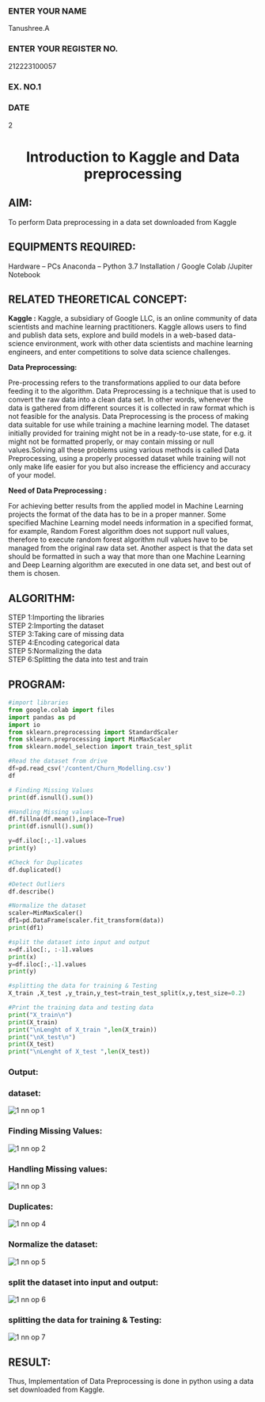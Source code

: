 <H3>ENTER YOUR NAME</H3> Tanushree.A
<H3>ENTER YOUR REGISTER NO.</H3> 212223100057
<H3>EX. NO.1</H3>
<H3>DATE</H3> 2
<H1 ALIGN =CENTER> Introduction to Kaggle and Data preprocessing</H1>

## AIM:

To perform Data preprocessing in a data set downloaded from Kaggle

## EQUIPMENTS REQUIRED:
Hardware – PCs
Anaconda – Python 3.7 Installation / Google Colab /Jupiter Notebook

## RELATED THEORETICAL CONCEPT:

**Kaggle :**
Kaggle, a subsidiary of Google LLC, is an online community of data scientists and machine learning practitioners. Kaggle allows users to find and publish data sets, explore and build models in a web-based data-science environment, work with other data scientists and machine learning engineers, and enter competitions to solve data science challenges.

**Data Preprocessing:**

Pre-processing refers to the transformations applied to our data before feeding it to the algorithm. Data Preprocessing is a technique that is used to convert the raw data into a clean data set. In other words, whenever the data is gathered from different sources it is collected in raw format which is not feasible for the analysis.
Data Preprocessing is the process of making data suitable for use while training a machine learning model. The dataset initially provided for training might not be in a ready-to-use state, for e.g. it might not be formatted properly, or may contain missing or null values.Solving all these problems using various methods is called Data Preprocessing, using a properly processed dataset while training will not only make life easier for you but also increase the efficiency and accuracy of your model.

**Need of Data Preprocessing :**

For achieving better results from the applied model in Machine Learning projects the format of the data has to be in a proper manner. Some specified Machine Learning model needs information in a specified format, for example, Random Forest algorithm does not support null values, therefore to execute random forest algorithm null values have to be managed from the original raw data set.
Another aspect is that the data set should be formatted in such a way that more than one Machine Learning and Deep Learning algorithm are executed in one data set, and best out of them is chosen.


## ALGORITHM:
STEP 1:Importing the libraries<BR>
STEP 2:Importing the dataset<BR>
STEP 3:Taking care of missing data<BR>
STEP 4:Encoding categorical data<BR>
STEP 5:Normalizing the data<BR>
STEP 6:Splitting the data into test and train<BR>

##  PROGRAM:

```python
#import libraries
from google.colab import files
import pandas as pd
import io
from sklearn.preprocessing import StandardScaler
from sklearn.preprocessing import MinMaxScaler
from sklearn.model_selection import train_test_split

#Read the dataset from drive
df=pd.read_csv('/content/Churn_Modelling.csv')
df

# Finding Missing Values
print(df.isnull().sum())

#Handling Missing values
df.fillna(df.mean(),inplace=True)
print(df.isnull().sum())

y=df.iloc[:,-1].values
print(y)

#Check for Duplicates
df.duplicated()

#Detect Outliers
df.describe()

#Normalize the dataset
scaler=MinMaxScaler()
df1=pd.DataFrame(scaler.fit_transform(data))
print(df1)

#split the dataset into input and output
x=df.iloc[:, :-1].values
print(x)
y=df.iloc[:,-1].values
print(y)

#splitting the data for training & Testing
X_train ,X_test ,y_train,y_test=train_test_split(x,y,test_size=0.2)

#Print the training data and testing data
print("X_train\n")
print(X_train)
print("\nLenght of X_train ",len(X_train))
print("\nX_test\n")
print(X_test)
print("\nLenght of X_test ",len(X_test))
```
### Output:
### dataset:
![1 nn op 1](https://github.com/Tanushreea05/Ex-1-NN/assets/138849166/2599dbc7-7b15-496e-b4df-6e95cef2b550)
### Finding Missing Values:
![1 nn op 2](https://github.com/Tanushreea05/Ex-1-NN/assets/138849166/ba7075e1-7a6c-49c9-aa83-e771b9f441a0)
### Handling Missing values:
![1 nn op 3](https://github.com/Tanushreea05/Ex-1-NN/assets/138849166/90f01d57-a777-4649-a50a-8ded8e73ed3d)
### Duplicates:
![1 nn op 4](https://github.com/Tanushreea05/Ex-1-NN/assets/138849166/3f28030a-dafc-49ad-9ffb-7a90a616c9e7)
### Normalize the dataset:
![1 nn op 5](https://github.com/Tanushreea05/Ex-1-NN/assets/138849166/bd1da2c9-5b02-44ea-acf7-778ee36e26a1)
### split the dataset into input and output:
![1 nn op 6](https://github.com/Tanushreea05/Ex-1-NN/assets/138849166/a931e62b-7168-4d12-b001-0d77fae90fc3)
### splitting the data for training & Testing:
![1 nn op 7](https://github.com/Tanushreea05/Ex-1-NN/assets/138849166/2d7604f4-d554-432a-a11d-567a80fb3fdc)







## RESULT:
Thus, Implementation of Data Preprocessing is done in python  using a data set downloaded from Kaggle.


